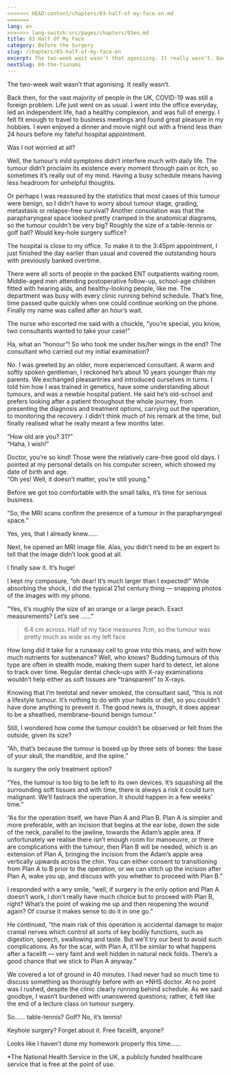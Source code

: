 ```yaml
---
<<<<<<< HEAD:content/chapters/03-half-of-my-face.en.md
=======
lang: en
>>>>>>> lang-switch:src/pages/chapters/03en.md
title: 03 Half Of My Face
category: Before the Surgery
slug: /chapters/03-half-of-my-face-en
excerpt: The two-week wait wasn’t that agonising. It really wasn’t. Back then, for the vast majority of people in the UK, COVID-19 was still a foreign problem.
nextSlug: 04-the-tsunami
---
```


The two-week wait wasn’t that agonising. It really wasn’t.

Back then, for the vast majority of people in the UK, COVID-19 was still a foreign problem. Life just went on as usual. I went into the office everyday, led an independent life, had a healthy complexion, and was full of energy. I felt fit enough to travel to business meetings and found great pleasure in my hobbies. I even enjoyed a dinner and movie night out with a friend less than 24 hours before my fateful hospital appointment.

Was I not worried at all?

Well, the tumour’s mild symptoms didn’t interfere much with daily life. The tumour didn’t proclaim its existence every moment through pain or itch, so sometimes it’s really out of my mind. Having a busy schedule means having less headroom for unhelpful thoughts.

Or perhaps I was reassured by the statistics that most cases of this tumour were benign, so I didn’t have to worry about tumour stage, grading, metastasis or relapse-free survival? Another consolation was that the parapharyngeal space looked pretty cramped in the anatomical diagrams, so the tumour couldn’t be very big? Roughly the size of a table-tennis or golf ball? Would key-hole surgery suffice?

The hospital is close to my office. To make it to the 3:45pm appointment, I just finished the day earlier than usual and covered the outstanding hours with previously banked overtime. 

There were all sorts of people in the packed ENT outpatients waiting room. Middle-aged men attending postoperative follow-up, school-age children fitted with hearing aids, and healthy-looking people, like me. The department was busy with every clinic running behind schedule. That’s fine, time passed quite quickly when one could continue working on the phone. Finally my name was called after an hour’s wait.

The nurse who escorted me said with a chuckle, “you’re special, you know, two consultants wanted to take your case!”

Ha, what an “honour”! So who took me under his/her wings in the end? The consultant who carried out my initial examination?

No. I was greeted by an older, more experienced consultant. A warm and softly spoken gentleman, I reckoned he’s about 10 years younger than my parents. We exchanged pleasantries and introduced ourselves in turns. I told him how I was trained in genetics, have some understanding about tumours, and was a newbie hospital patient. He said he’s old-school and prefers looking after a patient throughout the whole journey, from presenting the diagnosis and treatment options, carrying out the operation, to monitoring the recovery. I didn’t think much of his remark at the time, but finally realised what he really meant a few months later.

“How old are you? 31?”<br>
“Haha, I wish!”

Doctor, you’re so kind! Those were the relatively care-free good old days. I pointed at my personal details on his computer screen, which showed my date of birth and age.<br>
“Oh yes! Well, it doesn’t matter, you’re still young.”

Before we got too comfortable with the small talks, it’s time for serious business.

“So, the MRI scans confirm the presence of a tumour in the parapharyngeal space.”

Yes, yes, that I already knew……

Next, he opened an MRI image file. Alas, you didn’t need to be an expert to tell that the image didn’t look good at all.

I finally saw it. It’s huge!

I kept my composure, “oh dear! It’s much larger than I expected!” While absorbing the shock, I did the typical 21st century thing — snapping photos of the images with my phone.

“Yes, it’s roughly the size of an orange or a large peach. Exact measurements? Let’s see ……”

>6.4 cm across. Half of my face measures 7cm, so&nbsp;the tumour was pretty much as wide as my&nbsp;left&nbsp;face

How long did it take for a runaway cell to grow into this mass, and with how much nutrients for sustenance? Well, who knows? Budding tumours of this type are often in stealth mode, making them super hard to detect, let alone to track over time. Regular dental check-ups with X-ray examinations wouldn’t help either as soft tissues are “transparent” to X-rays. 

Knowing that I’m teetotal and never smoked, the consultant said, “this is not a lifestyle tumour. It’s nothing to do with your habits or diet, so you couldn’t have done anything to prevent it. The good news is, though, it does appear to be a sheathed, membrane-bound benign tumour.”

Still, I wondered how come the tumour couldn’t be observed or felt from the outside, given its size?

“Ah, that’s because the tumour is boxed up by three sets of bones: the base of your skull, the mandible, and the spine.”

Is surgery the only treatment option?

“Yes, the tumour is too big to be left to its own devices. It’s squashing all the surrounding soft tissues and with time, there is always a risk it could turn malignant. We’ll fastrack the operation. It should happen in a few weeks’ time.”

“As for the operation itself, we have Plan A and Plan B.  Plan A is simpler and more preferable, with an incision that begins at the ear lobe, down the side of the neck, parallel to the jawline, towards the Adam’s apple area. If unfortunately we realise there isn’t enough room for manoeuvre, or there are complications with the tumour, then Plan B will be needed, which is an extension of Plan A, bringing the incision from the Adam’s apple area vertically upwards across the chin. You can either consent to transitioning from Plan A to B prior to the operation, or we can stitch up the incision after Plan A, wake you up, and discuss with you whether to proceed with Plan B.”

I responded with a wry smile, “well, if surgery is the only option and Plan A doesn’t work, I don’t really have much choice but to proceed with Plan B, right? What’s the point of waking me up and then reopening the wound again? Of course it makes sense to do it in one go.”

He continued, “the main risk of this operation is accidental damage to major cranial nerves which control all sorts of key bodily functions, such as digestion, speech, swallowing and taste. But we’ll try our best to avoid such complications. As for the scar, with Plan A, it’ll be similar to what happens after a facelift — very faint and well hidden in natural neck folds. There’s a good chance that we stick to Plan A anyway.”

We covered a lot of ground in 40 minutes. I had never had so much time to discuss something as thoroughly before with an *NHS doctor. At no point was I rushed, despite the clinic clearly running behind schedule. As we said goodbye, I wasn’t burdened with  unanswered questions; rather, it felt like the end of a lecture class on tumour surgery.

So…… table-tennis? Golf? No, it’s tennis!

Keyhole surgery? Forget about it. Free facelift, anyone?

Looks like I haven’t done my homework properly this time……

<p class='secondary'>*The National Health Service in the UK, a publicly funded healthcare service that is free at the point of use.